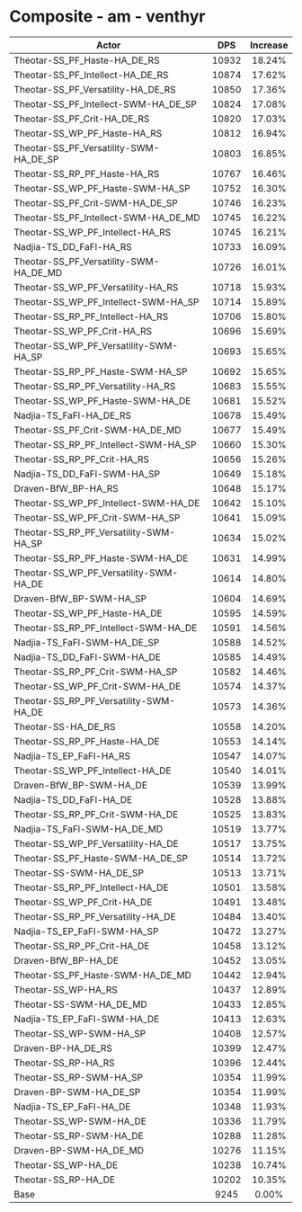 # Composite - am - venthyr
| Actor | DPS | Increase |
|---|:---:|:---:|
|Theotar-SS_PF_Haste-HA_DE_RS|10932|18.24%|
|Theotar-SS_PF_Intellect-HA_DE_RS|10874|17.62%|
|Theotar-SS_PF_Versatility-HA_DE_RS|10850|17.36%|
|Theotar-SS_PF_Intellect-SWM-HA_DE_SP|10824|17.08%|
|Theotar-SS_PF_Crit-HA_DE_RS|10820|17.03%|
|Theotar-SS_WP_PF_Haste-HA_RS|10812|16.94%|
|Theotar-SS_PF_Versatility-SWM-HA_DE_SP|10803|16.85%|
|Theotar-SS_RP_PF_Haste-HA_RS|10767|16.46%|
|Theotar-SS_WP_PF_Haste-SWM-HA_SP|10752|16.30%|
|Theotar-SS_PF_Crit-SWM-HA_DE_SP|10746|16.23%|
|Theotar-SS_PF_Intellect-SWM-HA_DE_MD|10745|16.22%|
|Theotar-SS_WP_PF_Intellect-HA_RS|10745|16.21%|
|Nadjia-TS_DD_FaFl-HA_RS|10733|16.09%|
|Theotar-SS_PF_Versatility-SWM-HA_DE_MD|10726|16.01%|
|Theotar-SS_WP_PF_Versatility-HA_RS|10718|15.93%|
|Theotar-SS_WP_PF_Intellect-SWM-HA_SP|10714|15.89%|
|Theotar-SS_RP_PF_Intellect-HA_RS|10706|15.80%|
|Theotar-SS_WP_PF_Crit-HA_RS|10696|15.69%|
|Theotar-SS_WP_PF_Versatility-SWM-HA_SP|10693|15.65%|
|Theotar-SS_RP_PF_Haste-SWM-HA_SP|10692|15.65%|
|Theotar-SS_RP_PF_Versatility-HA_RS|10683|15.55%|
|Theotar-SS_WP_PF_Haste-SWM-HA_DE|10681|15.52%|
|Nadjia-TS_FaFl-HA_DE_RS|10678|15.49%|
|Theotar-SS_PF_Crit-SWM-HA_DE_MD|10677|15.49%|
|Theotar-SS_RP_PF_Intellect-SWM-HA_SP|10660|15.30%|
|Theotar-SS_RP_PF_Crit-HA_RS|10656|15.26%|
|Nadjia-TS_DD_FaFl-SWM-HA_SP|10649|15.18%|
|Draven-BfW_BP-HA_RS|10648|15.17%|
|Theotar-SS_WP_PF_Intellect-SWM-HA_DE|10642|15.10%|
|Theotar-SS_WP_PF_Crit-SWM-HA_SP|10641|15.09%|
|Theotar-SS_RP_PF_Versatility-SWM-HA_SP|10634|15.02%|
|Theotar-SS_RP_PF_Haste-SWM-HA_DE|10631|14.99%|
|Theotar-SS_WP_PF_Versatility-SWM-HA_DE|10614|14.80%|
|Draven-BfW_BP-SWM-HA_SP|10604|14.69%|
|Theotar-SS_WP_PF_Haste-HA_DE|10595|14.59%|
|Theotar-SS_RP_PF_Intellect-SWM-HA_DE|10591|14.56%|
|Nadjia-TS_FaFl-SWM-HA_DE_SP|10588|14.52%|
|Nadjia-TS_DD_FaFl-SWM-HA_DE|10585|14.49%|
|Theotar-SS_RP_PF_Crit-SWM-HA_SP|10582|14.46%|
|Theotar-SS_WP_PF_Crit-SWM-HA_DE|10574|14.37%|
|Theotar-SS_RP_PF_Versatility-SWM-HA_DE|10573|14.36%|
|Theotar-SS-HA_DE_RS|10558|14.20%|
|Theotar-SS_RP_PF_Haste-HA_DE|10553|14.14%|
|Nadjia-TS_EP_FaFl-HA_RS|10547|14.07%|
|Theotar-SS_WP_PF_Intellect-HA_DE|10540|14.01%|
|Draven-BfW_BP-SWM-HA_DE|10539|13.99%|
|Nadjia-TS_DD_FaFl-HA_DE|10528|13.88%|
|Theotar-SS_RP_PF_Crit-SWM-HA_DE|10525|13.83%|
|Nadjia-TS_FaFl-SWM-HA_DE_MD|10519|13.77%|
|Theotar-SS_WP_PF_Versatility-HA_DE|10517|13.75%|
|Theotar-SS_PF_Haste-SWM-HA_DE_SP|10514|13.72%|
|Theotar-SS-SWM-HA_DE_SP|10513|13.71%|
|Theotar-SS_RP_PF_Intellect-HA_DE|10501|13.58%|
|Theotar-SS_WP_PF_Crit-HA_DE|10491|13.48%|
|Theotar-SS_RP_PF_Versatility-HA_DE|10484|13.40%|
|Nadjia-TS_EP_FaFl-SWM-HA_SP|10472|13.27%|
|Theotar-SS_RP_PF_Crit-HA_DE|10458|13.12%|
|Draven-BfW_BP-HA_DE|10452|13.05%|
|Theotar-SS_PF_Haste-SWM-HA_DE_MD|10442|12.94%|
|Theotar-SS_WP-HA_RS|10437|12.89%|
|Theotar-SS-SWM-HA_DE_MD|10433|12.85%|
|Nadjia-TS_EP_FaFl-SWM-HA_DE|10413|12.63%|
|Theotar-SS_WP-SWM-HA_SP|10408|12.57%|
|Draven-BP-HA_DE_RS|10399|12.47%|
|Theotar-SS_RP-HA_RS|10396|12.44%|
|Theotar-SS_RP-SWM-HA_SP|10354|11.99%|
|Draven-BP-SWM-HA_DE_SP|10354|11.99%|
|Nadjia-TS_EP_FaFl-HA_DE|10348|11.93%|
|Theotar-SS_WP-SWM-HA_DE|10336|11.79%|
|Theotar-SS_RP-SWM-HA_DE|10288|11.28%|
|Draven-BP-SWM-HA_DE_MD|10276|11.15%|
|Theotar-SS_WP-HA_DE|10238|10.74%|
|Theotar-SS_RP-HA_DE|10202|10.35%|
|Base|9245|0.00%|

